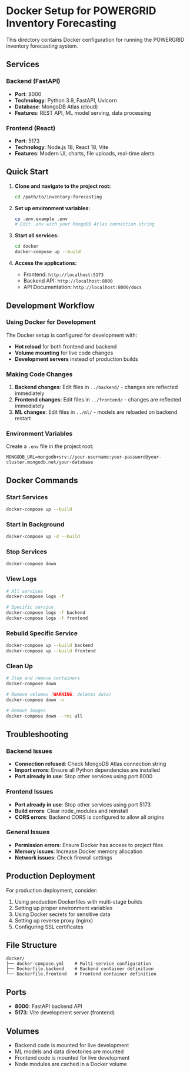 # Docker Setup for POWERGRID Inventory Forecasting

This directory contains Docker configuration for running the POWERGRID inventory forecasting system.

## Services

### Backend (FastAPI)
- **Port**: 8000
- **Technology**: Python 3.9, FastAPI, Uvicorn
- **Database**: MongoDB Atlas (cloud)
- **Features**: REST API, ML model serving, data processing

### Frontend (React)
- **Port**: 5173
- **Technology**: Node.js 18, React 18, Vite
- **Features**: Modern UI, charts, file uploads, real-time alerts

## Quick Start

1. **Clone and navigate to the project root:**
   ```bash
   cd /path/to/inventory-forecasting
   ```

2. **Set up environment variables:**
   ```bash
   cp .env.example .env
   # Edit .env with your MongoDB Atlas connection string
   ```

3. **Start all services:**
   ```bash
   cd docker
   docker-compose up --build
   ```

4. **Access the applications:**
   - Frontend: `http://localhost:5173`
   - Backend API: `http://localhost:8000`
   - API Documentation: `http://localhost:8000/docs`

## Development Workflow

### Using Docker for Development

The Docker setup is configured for development with:
- **Hot reload** for both frontend and backend
- **Volume mounting** for live code changes
- **Development servers** instead of production builds

### Making Code Changes

1. **Backend changes**: Edit files in `../backend/` - changes are reflected immediately
2. **Frontend changes**: Edit files in `../frontend/` - changes are reflected immediately
3. **ML changes**: Edit files in `../ml/` - models are reloaded on backend restart

### Environment Variables

Create a `.env` file in the project root:

```env
MONGODB_URL=mongodb+srv://your-username:your-password@your-cluster.mongodb.net/your-database
```

## Docker Commands

### Start Services
```bash
docker-compose up --build
```

### Start in Background
```bash
docker-compose up -d --build
```

### Stop Services
```bash
docker-compose down
```

### View Logs
```bash
# All services
docker-compose logs -f

# Specific service
docker-compose logs -f backend
docker-compose logs -f frontend
```

### Rebuild Specific Service
```bash
docker-compose up --build backend
docker-compose up --build frontend
```

### Clean Up
```bash
# Stop and remove containers
docker-compose down

# Remove volumes (WARNING: deletes data)
docker-compose down -v

# Remove images
docker-compose down --rmi all
```

## Troubleshooting

### Backend Issues
- **Connection refused**: Check MongoDB Atlas connection string
- **Import errors**: Ensure all Python dependencies are installed
- **Port already in use**: Stop other services using port 8000

### Frontend Issues
- **Port already in use**: Stop other services using port 5173
- **Build errors**: Clear node_modules and reinstall
- **CORS errors**: Backend CORS is configured to allow all origins

### General Issues
- **Permission errors**: Ensure Docker has access to project files
- **Memory issues**: Increase Docker memory allocation
- **Network issues**: Check firewall settings

## Production Deployment

For production deployment, consider:
1. Using production Dockerfiles with multi-stage builds
2. Setting up proper environment variables
3. Using Docker secrets for sensitive data
4. Setting up reverse proxy (nginx)
5. Configuring SSL certificates

## File Structure

```
docker/
├── docker-compose.yml    # Multi-service configuration
├── Dockerfile.backend    # Backend container definition
└── Dockerfile.frontend   # Frontend container definition
```

## Ports

- **8000**: FastAPI backend API
- **5173**: Vite development server (frontend)

## Volumes

- Backend code is mounted for live development
- ML models and data directories are mounted
- Frontend code is mounted for live development
- Node modules are cached in a Docker volume